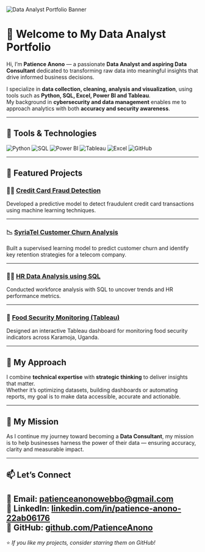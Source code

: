 <!-- BANNER IMAGE -->
![Data Analyst Portfolio Banner](https://github.com/user-attachments/assets/example-banner.png)
<!-- Replace the above link with your own banner image URL once uploaded to GitHub or Canva -->

# 👋 Welcome to My Data Analyst Portfolio  

Hi, I’m **Patience Anono** — a passionate **Data Analyst and aspiring Data Consultant** dedicated to transforming raw data into meaningful insights that drive informed business decisions.  

I specialize in **data collection, cleaning, analysis and visualization**, using tools such as **Python, SQL, Excel, Power BI and Tableau**.  
My background in **cybersecurity and data management** enables me to approach analytics with both **accuracy and security awareness**.

---

## 🧰 Tools & Technologies  

![Python](https://img.shields.io/badge/Python-3776AB?style=for-the-badge&logo=python&logoColor=white)
![SQL](https://img.shields.io/badge/SQL-336791?style=for-the-badge&logo=postgresql&logoColor=white)
![Power BI](https://img.shields.io/badge/Power_BI-F2C811?style=for-the-badge&logo=powerbi&logoColor=black)
![Tableau](https://img.shields.io/badge/Tableau-E97627?style=for-the-badge&logo=tableau&logoColor=white)
![Excel](https://img.shields.io/badge/Excel-217346?style=for-the-badge&logo=microsoft-excel&logoColor=white)
![GitHub](https://img.shields.io/badge/GitHub-100000?style=for-the-badge&logo=github&logoColor=white)

---

## 💼 Featured Projects  

### 🕵️‍♀️ [Credit Card Fraud Detection](https://github.com/PatienceAnono/Credit-Card-Fraud-Dectection)  
Developed a predictive model to detect fraudulent credit card transactions using machine learning techniques.  

---

### 📉 [SyriaTel Customer Churn Analysis](https://github.com/PatienceAnono/-SyriaTel-Customer-Churn-Project)  
Built a supervised learning model to predict customer churn and identify key retention strategies for a telecom company.  

---

### 👩‍💼 [HR Data Analysis using SQL](https://github.com/PatienceAnono/HR-DATA-ANALYSIS)  
Conducted workforce analysis with SQL to uncover trends and HR performance metrics.  

---

### 🌾 [Food Security Monitoring (Tableau)](https://public.tableau.com/app/profile/patience5611/viz/KaramojaRegionFoodmonitoringtool/SummaryTable)  
Designed an interactive Tableau dashboard for monitoring food security indicators across Karamoja, Uganda.  

---

## 🧩 My Approach  
I combine **technical expertise** with **strategic thinking** to deliver insights that matter.  
Whether it’s optimizing datasets, building dashboards or automating reports, my goal is to make data accessible, accurate and actionable.

---

## 🎯 My Mission  
As I continue my journey toward becoming a **Data Consultant**, my mission is to help businesses harness the power of their data — ensuring accuracy, clarity and measurable impact.

---

## 📫 Let’s Connect  

📧 **Email:** [patienceanonowebbo@gmail.com](mailto:patienceanonowebbo@gmail.com)  
💼 **LinkedIn:** [linkedin.com/in/patience-anono-22ab06176](https://www.linkedin.com/in/patience-anono-22ab06176/)  
🐙 **GitHub:** [github.com/PatienceAnono](https://github.com/PatienceAnono)
---

⭐️ *If you like my projects, consider starring them on GitHub!*
